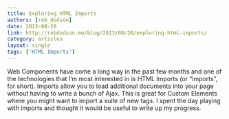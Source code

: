 ```yaml
---
title: Exploring HTML Imports
authors: [rob_dodson]
date: 2013-08-20
link: http://robdodson.me/blog/2013/08/20/exploring-html-imports/
category: articles
layout: single
tags: ['HTML Imports']
---
```


Web Components have come a long way in the past few months and one of the
technologies that I’m most interested in is HTML Imports (or “imports”, for
short). Imports allow you to load additional documents into your page without
having to write a bunch of Ajax. This is great for Custom Elements where you
might want to import a suite of new tags. I spent the day playing with imports
and thought it would be useful to write up my progress.
